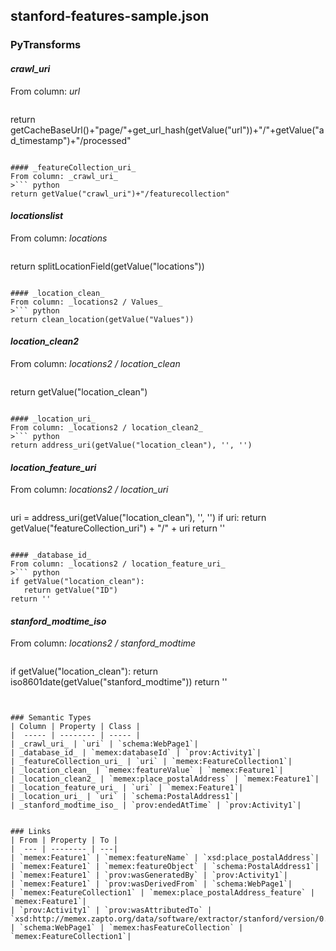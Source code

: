 ## stanford-features-sample.json

### PyTransforms
#### _crawl_uri_
From column: _url_
>``` python
return getCacheBaseUrl()+"page/"+get_url_hash(getValue("url"))+"/"+getValue("ad_timestamp")+"/processed"
```

#### _featureCollection_uri_
From column: _crawl_uri_
>``` python
return getValue("crawl_uri")+"/featurecollection"
```

#### _locationslist_
From column: _locations_
>``` python
return splitLocationField(getValue("locations"))
```

#### _location_clean_
From column: _locations2 / Values_
>``` python
return clean_location(getValue("Values"))
```

#### _location_clean2_
From column: _locations2 / location_clean_
>``` python
return getValue("location_clean")
```

#### _location_uri_
From column: _locations2 / location_clean2_
>``` python
return address_uri(getValue("location_clean"), '', '')
```

#### _location_feature_uri_
From column: _locations2 / location_uri_
>``` python
uri = address_uri(getValue("location_clean"), '', '')
if uri:
   return getValue("featureCollection_uri") + "/" + uri
return ''
```

#### _database_id_
From column: _locations2 / location_feature_uri_
>``` python
if getValue("location_clean"):
   return getValue("ID")
return ''
```

#### _stanford_modtime_iso_
From column: _locations2 / stanford_modtime_
>``` python
if getValue("location_clean"):
   return iso8601date(getValue("stanford_modtime"))
return ''
```


### Semantic Types
| Column | Property | Class |
|  ----- | -------- | ----- |
| _crawl_uri_ | `uri` | `schema:WebPage1`|
| _database_id_ | `memex:databaseId` | `prov:Activity1`|
| _featureCollection_uri_ | `uri` | `memex:FeatureCollection1`|
| _location_clean_ | `memex:featureValue` | `memex:Feature1`|
| _location_clean2_ | `memex:place_postalAddress` | `memex:Feature1`|
| _location_feature_uri_ | `uri` | `memex:Feature1`|
| _location_uri_ | `uri` | `schema:PostalAddress1`|
| _stanford_modtime_iso_ | `prov:endedAtTime` | `prov:Activity1`|


### Links
| From | Property | To |
|  --- | -------- | ---|
| `memex:Feature1` | `memex:featureName` | `xsd:place_postalAddress`|
| `memex:Feature1` | `memex:featureObject` | `schema:PostalAddress1`|
| `memex:Feature1` | `prov:wasGeneratedBy` | `prov:Activity1`|
| `memex:Feature1` | `prov:wasDerivedFrom` | `schema:WebPage1`|
| `memex:FeatureCollection1` | `memex:place_postalAddress_feature` | `memex:Feature1`|
| `prov:Activity1` | `prov:wasAttributedTo` | `xsd:http://memex.zapto.org/data/software/extractor/stanford/version/0.1`|
| `schema:WebPage1` | `memex:hasFeatureCollection` | `memex:FeatureCollection1`|
